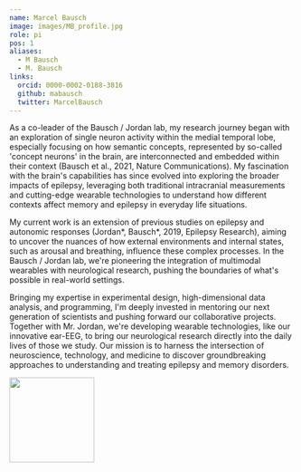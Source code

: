 ```yaml
---
name: Marcel Bausch
image: images/MB_profile.jpg
role: pi
pos: 1
aliases:
  - M Bausch
  - M. Bausch
links:
  orcid: 0000-0002-0188-3816
  github: mabausch
  twitter: MarcelBausch
---
```


As a co-leader of the Bausch / Jordan lab, my research journey began with an exploration of single neuron activity within the medial temporal lobe, especially focusing on how semantic concepts, represented by so-called 'concept neurons' in the brain, are interconnected and embedded within their context (Bausch et al., 2021, Nature Communications).  My fascination with the brain's capabilities has since evolved into exploring the broader impacts of epilepsy, leveraging both traditional intracranial measurements and cutting-edge wearable technologies to understand how different contexts affect memory and epilepsy in everyday life situations.

My current work is an extension of previous studies on epilepsy and autonomic responses (Jordan*, Bausch*, 2019, Epilepsy Research), aiming to uncover the nuances of how external environments and internal states, such as arousal and breathing, influence these complex processes. In the Bausch / Jordan lab, we're pioneering the integration of multimodal wearables with neurological research, pushing the boundaries of what's possible in real-world settings.

Bringing my expertise in experimental design, high-dimensional data analysis, and programming, I'm deeply invested in mentoring our next generation of scientists and pushing forward our collaborative projects. Together with Mr. Jordan, we're developing wearable technologies, like our innovative ear-EEG, to bring our neurological research directly into the daily lives of those we study. Our mission is to harness the intersection of neuroscience, technology, and medicine to discover groundbreaking approaches to understanding and treating epilepsy and memory disorders.
<div>
<img src="/../AppliedNeuro/images/TRA_image.png" width="150" height="150" alt="">
</div>
